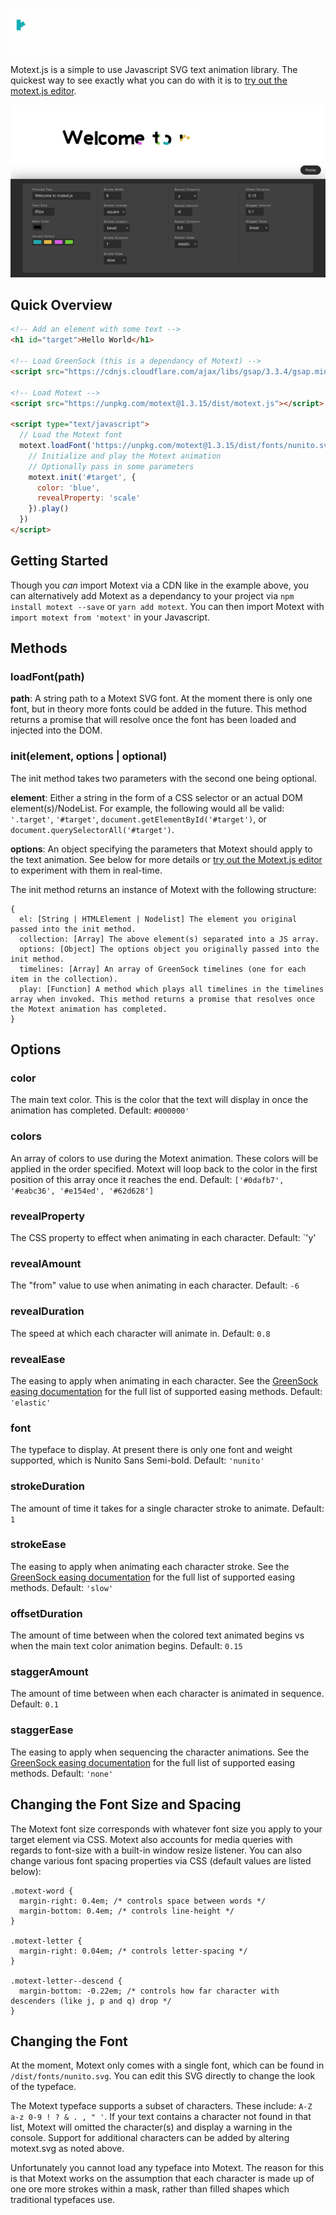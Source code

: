 ![Motext.js](motext.gif)

Motext.js is a simple to use Javascript SVG text animation library. The quickest way to see exactly what you can do with it is to [try out the motext.js editor](https://themarkappleby.github.io/motext/).

[![motext editor](motext-editor.jpg)](https://themarkappleby.github.io/motext/)

## Quick Overview

```html
<!-- Add an element with some text -->
<h1 id="target">Hello World</h1>

<!-- Load GreenSock (this is a dependancy of Motext) -->
<script src="https://cdnjs.cloudflare.com/ajax/libs/gsap/3.3.4/gsap.min.js"></script>

<!-- Load Motext -->
<script src="https://unpkg.com/motext@1.3.15/dist/motext.js"></script>

<script type="text/javascript">
  // Load the Motext font
  motext.loadFont('https://unpkg.com/motext@1.3.15/dist/fonts/nunito.svg').then(() => {
    // Initialize and play the Motext animation
    // Optionally pass in some parameters
    motext.init('#target', {
      color: 'blue',
      revealProperty: 'scale'
    }).play()
  })
</script>
```

## Getting Started

Though you *can* import Motext via a CDN like in the example above, you can alternatively add Motext as a dependancy to your project via `npm install motext --save` or `yarn add motext`. You can then import Motext with `import motext from 'motext'` in your Javascript.

## Methods

### loadFont(path)

**path**: A string path to a Motext SVG font. At the moment there is only one font, but in theory more fonts could be added in the future. This method returns a promise that will resolve once the font has been loaded and injected into the DOM.

### init(element, options | optional)

The init method takes two parameters with the second one being optional.

**element**: Either a string in the form of a CSS selector or an actual DOM element(s)/NodeList. For example, the following would all be valid: `'.target'`, `'#target'`, `document.getElementById('#target')`, or `document.querySelectorAll('#target')`.

**options**: An object specifying the parameters that Motext should apply to the text animation. See below for more details or [try out the Motext.js editor](https://themarkappleby.github.io/motext/) to experiment with them in real-time.

The init method returns an instance of Motext with the following structure:
```
{
  el: [String | HTMLElement | Nodelist] The element you original passed into the init method.
  collection: [Array] The above element(s) separated into a JS array.
  options: [Object] The options object you originally passed into the init method.
  timelines: [Array] An array of GreenSock timelines (one for each item in the collection).
  play: [Function] A method which plays all timelines in the timelines array when invoked. This method returns a promise that resolves once the Motext animation has completed.
}
```

## Options

### color
The main text color. This is the color that the text will display in once the animation has completed.
Default: `#000000'`

### colors
An array of colors to use during the Motext animation. These colors will be applied in the order specified. Motext will loop back to the color in the first position of this array once it reaches the end.
Default: `['#0dafb7', '#eabc36', '#e154ed', '#62d628']`

### revealProperty
The CSS property to effect when animating in each character.
Default: `'y'

### revealAmount
The "from" value to use when animating in each character.
Default: `-6`

### revealDuration
The speed at which each character will animate in.
Default: `0.8`

### revealEase
The easing to apply when animating in each character. See the [GreenSock easing documentation](https://greensock.com/docs/v3/Eases) for the full list of supported easing methods.
Default: `'elastic'`

### font
The typeface to display. At present there is only one font and weight supported, which is Nunito Sans Semi-bold.
Default: `'nunito'`

### strokeDuration
The amount of time it takes for a single character stroke to animate.
Default: `1`

### strokeEase
The easing to apply when animating each character stroke. See the [GreenSock easing documentation](https://greensock.com/docs/v3/Eases) for the full list of supported easing methods.
Default: `'slow'`

### offsetDuration
The amount of time between when the colored text animated begins vs when the main text color animation begins.
Default: `0.15`

### staggerAmount
The amount of time between when each character is animated in sequence.
Default: `0.1`

### staggerEase
The easing to apply when sequencing the character animations. See the [GreenSock easing documentation](https://greensock.com/docs/v3/Eases) for the full list of supported easing methods.
Default: `'none'`

## Changing the Font Size and Spacing

The Motext font size corresponds with whatever font size you apply to your target element via CSS. Motext also accounts for media queries with regards to font-size with a built-in window resize listener. You can also change various font spacing properties via CSS (default values are listed below):

```
.motext-word {
  margin-right: 0.4em; /* controls space between words */
  margin-bottom: 0.4em; /* controls line-height */
}

.motext-letter {
  margin-right: 0.04em; /* controls letter-spacing */
}

.motext-letter--descend {
  margin-bottom: -0.22em; /* controls how far character with descenders (like j, p and q) drop */
}
```

## Changing the Font

At the moment, Motext only comes with a single font, which can be found in `/dist/fonts/nunito.svg`. You can edit this SVG directly to change the look of the typeface.

The Motext typeface supports a subset of characters. These include: `A-Z a-z 0-9 ! ? & . , " '`. If your text contains a character not found in that list, Motext will omitted the character(s) and display a warning in the console. Support for additional characters can be added by altering motext.svg as noted above.

Unfortunately you cannot load any typeface into Motext. The reason for this is that Motext works on the assumption that each character is made up of one ore more strokes within a mask, rather than filled shapes which traditional typefaces use.
